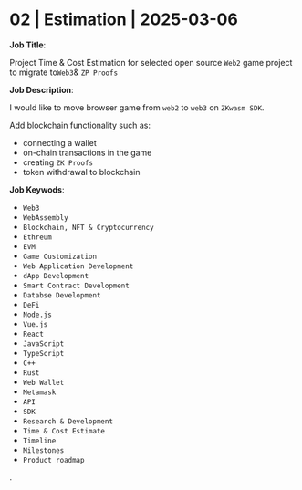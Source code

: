 # 02 | Estimation | 2025-03-06


**Job Title**: 

Project Time & Cost Estimation for selected open source `Web2` game project to migrate to`Web3`& `ZP Proofs`


**Job Description**: 

I would like to move browser game from `web2` to `web3` on `ZKwasm SDK`. 

Add blockchain functionality such as:

- connecting a wallet
- on-chain transactions in the game
- creating `ZK Proofs`
- token withdrawal to blockchain

**Job Keywods**:

- `Web3`
- `WebAssembly`
- `Blockchain, NFT & Cryptocurrency`
- `Ethreum`
- `EVM`
- `Game Customization`
- `Web Application Development`
- `dApp Development`
- `Smart Contract Development`
- `Databse Development`
- `DeFi`
- `Node.js`
- `Vue.js`
- `React`
- `JavaScript`
- `TypeScript`
- `C++`
- `Rust`
- `Web Wallet`
- `Metamask`
- `API`
- `SDK`
- `Research & Development`
- `Time & Cost Estimate`
- `Timeline`
- `Milestones`
- `Product roadmap`

.

